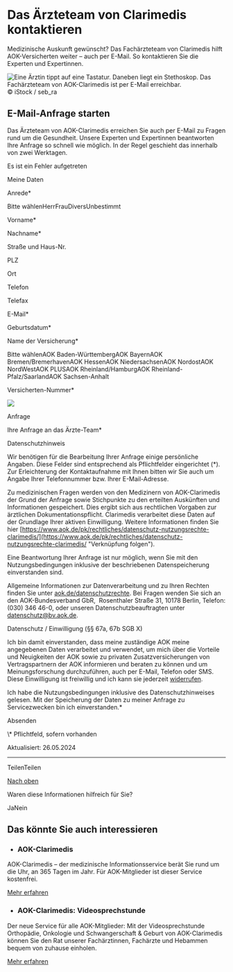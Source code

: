 # Das Ärzteteam von Clarimedis kontaktieren

Medizinische Auskunft gewünscht? Das Fachärzteteam von Clarimedis hilft AOK-Versicherten weiter – auch per E-Mail. So kontaktieren Sie die Experten und Expertinnen.

![Eine Ärztin tippt auf eine Tastatur. Daneben liegt ein Stethoskop. Das Fachärzteteam von AOK-Clarimedis ist per E-Mail erreichbar.](https://www.aok.de/pk/magazin/cms/fileadmin/_processed_/e/4/csm_e-mail-clarimedis-aerzteteam_998eafb3f5.jpg.webp)© iStock / seb\_ra

## E-Mail-Anfrage starten

Das Ärzteteam von AOK-Clarimedis erreichen Sie auch per E-Mail zu Fragen rund um die Gesundheit. Unsere Experten und Expertinnen beantworten Ihre Anfrage so schnell wie möglich. In der Regel geschieht das innerhalb von zwei Werktagen.

Es ist ein Fehler aufgetreten

Meine Daten

Anrede\*

Bitte wählenHerrFrauDiversUnbestimmt

Vorname\*

Nachname\*

Straße und Haus-Nr.

PLZ

Ort

Telefon

Telefax

E-Mail\*

Geburtsdatum\*

Name der Versicherung\*

Bitte wählenAOK Baden-WürttembergAOK BayernAOK Bremen/BremerhavenAOK HessenAOK NiedersachsenAOK NordostAOK NordWestAOK PLUSAOK Rheinland/HamburgAOK Rheinland-Pfalz/SaarlandAOK Sachsen-Anhalt

Versicherten-Nummer\*

![](<Base64-Image-Removed>)

Anfrage

Ihre Anfrage an das Ärzte-Team\*

Datenschutzhinweis

Wir benötigen für die Bearbeitung Ihrer Anfrage einige persönliche Angaben. Diese Felder sind entsprechend als Pflichtfelder eingerichtet (\*). Zur Erleichterung der Kontaktaufnahme mit Ihnen bitten wir Sie auch um Angabe Ihrer Telefonnummer bzw. Ihrer E-Mail-Adresse.

Zu medizinischen Fragen werden von den Medizinern von AOK-Clarimedis der Grund der Anfrage sowie Stichpunkte zu den erteilten Auskünften und Informationen gespeichert. Dies ergibt sich aus rechtlichen Vorgaben zur ärztlichen Dokumentationspflicht. Clarimedis verarbeitet diese Daten auf der Grundlage Ihrer aktiven Einwilligung. Weitere Informationen finden Sie hier [https://www.aok.de/pk/rechtliches/datenschutz-nutzungsrechte-clarimedis/](https://www.aok.de/pk/rechtliches/datenschutz-nutzungsrechte-clarimedis/ "Verknüpfung folgen").

Eine Beantwortung Ihrer Anfrage ist nur möglich, wenn Sie mit den Nutzungsbedingungen inklusive der beschriebenen Datenspeicherung einverstanden sind.

Allgemeine Informationen zur Datenverarbeitung und zu Ihren Rechten finden Sie unter [aok.de/datenschutzrechte](http://aok.de/datenschutzrechte). Bei Fragen wenden Sie sich an den AOK-Bundesverband GbR,  Rosenthaler Straße 31, 10178 Berlin, Telefon: (030) 346 46-0, oder unseren Datenschutzbeauftragten unter [datenschutz@bv.aok.de](mailto:datenschutz@bv.aok.de).

Datenschutz / Einwilligung (§§ 67a, 67b SGB X)

Ich bin damit einverstanden, dass meine zuständige AOK meine angegebenen Daten verarbeitet und verwendet, um mich über die Vorteile und Neuigkeiten der AOK sowie zu privaten Zusatzversicherungen von Vertragspartnern der AOK informieren und beraten zu können und um Meinungsforschung durchzuführen, auch per E-Mail, Telefon oder SMS. Diese Einwilligung ist freiwillig und ich kann sie jederzeit [widerrufen](https://www.aok.de/pk/uni/inhalt/widerruf-einer-erteilten-einwilligung-13/).

Ich habe die Nutzungsbedingungen inklusive des Datenschutzhinweises gelesen. Mit der Speicherung der Daten zu meiner Anfrage zu Servicezwecken bin ich einverstanden.\*

Absenden

\\* Pflichtfeld, sofern vorhanden

Aktualisiert: 26.05.2024

* * *

TeilenTeilen

[Nach oben](https://www.aok.de/pk/leistungen/medizinische-behandlung/clarimedis-kontakt/#main-content)

Waren diese Informationen hilfreich für Sie?

JaNein

## Das könnte Sie auch interessieren

- ### AOK-Clarimedis







AOK-Clarimedis – der medizinische Informationsservice berät Sie rund um die Uhr, an 365 Tagen im Jahr. Für AOK-Mitglieder ist dieser Service kostenfrei.



[Mehr erfahren](https://www.aok.de/pk/thema/clarimedis-medizinische-informationen/)

- ### AOK-Clarimedis: Videosprechstunde







Der neue Service für alle AOK-Mitglieder: Mit der Videosprechstunde Orthopädie, Onkologie und Schwangerschaft & Geburt von AOK-Clarimedis können Sie den Rat unserer Fachärztinnen, Fachärzte und Hebammen bequem von zuhause einholen.



[Mehr erfahren](https://www.aok.de/pk/leistungen/medizinische-behandlung/clarimedis-videosprechstunde/)